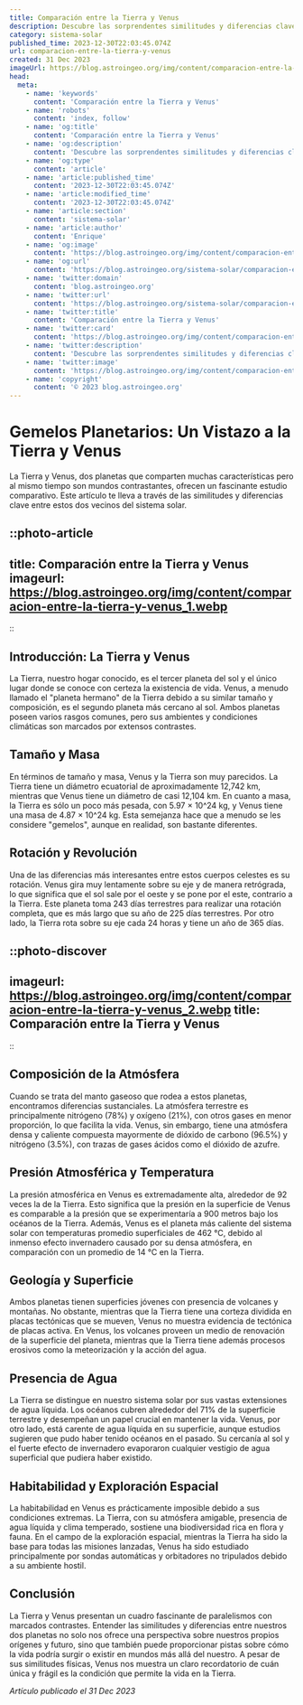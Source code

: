 ```yaml
---
title: Comparación entre la Tierra y Venus
description: Descubre las sorprendentes similitudes y diferencias clave entre Venus y la Tierra en este análisis detallado de dos planetas vecinos.
category: sistema-solar
published_time: 2023-12-30T22:03:45.074Z
url: comparacion-entre-la-tierra-y-venus
created: 31 Dec 2023
imageUrl: https://blog.astroingeo.org/img/content/comparacion-entre-la-tierra-y-venus_1.webp
head:
  meta:
    - name: 'keywords'
      content: 'Comparación entre la Tierra y Venus'
    - name: 'robots'
      content: 'index, follow'
    - name: 'og:title'
      content: 'Comparación entre la Tierra y Venus'
    - name: 'og:description'
      content: 'Descubre las sorprendentes similitudes y diferencias clave entre Venus y la Tierra en este análisis detallado de dos planetas vecinos.'
    - name: 'og:type'
      content: 'article'
    - name: 'article:published_time'
      content: '2023-12-30T22:03:45.074Z'
    - name: 'article:modified_time'
      content: '2023-12-30T22:03:45.074Z'
    - name: 'article:section'
      content: 'sistema-solar'
    - name: 'article:author'
      content: 'Enrique'
    - name: 'og:image'
      content: 'https://blog.astroingeo.org/img/content/comparacion-entre-la-tierra-y-venus_1.webp'
    - name: 'og:url'
      content: 'https://blog.astroingeo.org/sistema-solar/comparacion-entre-la-tierra-y-venus'
    - name: 'twitter:domain'
      content: 'blog.astroingeo.org'
    - name: 'twitter:url'
      content: 'https://blog.astroingeo.org/sistema-solar/comparacion-entre-la-tierra-y-venus'
    - name: 'twitter:title'
      content: 'Comparación entre la Tierra y Venus'
    - name: 'twitter:card'
      content: 'https://blog.astroingeo.org/img/content/comparacion-entre-la-tierra-y-venus_1.webp'
    - name: 'twitter:description'
      content: 'Descubre las sorprendentes similitudes y diferencias clave entre Venus y la Tierra en este análisis detallado de dos planetas vecinos.'
    - name: 'twitter:image'
      content: 'https://blog.astroingeo.org/img/content/comparacion-entre-la-tierra-y-venus_1.webp'
    - name: 'copyright'
      content: '© 2023 blog.astroingeo.org'
---
```

# Gemelos Planetarios: Un Vistazo a la Tierra y Venus

La Tierra y Venus, dos planetas que comparten muchas características pero al mismo tiempo son mundos contrastantes, ofrecen un fascinante estudio comparativo. Este artículo te lleva a través de las similitudes y diferencias clave entre estos dos vecinos del sistema solar.

::photo-article
---
title: Comparación entre la Tierra y Venus
imageurl: https://blog.astroingeo.org/img/content/comparacion-entre-la-tierra-y-venus_1.webp
---
::

## Introducción: La Tierra y Venus

La Tierra, nuestro hogar conocido, es el tercer planeta del sol y el único lugar donde se conoce con certeza la existencia de vida. Venus, a menudo llamado el "planeta hermano" de la Tierra debido a su similar tamaño y composición, es el segundo planeta más cercano al sol. Ambos planetas poseen varios rasgos comunes, pero sus ambientes y condiciones climáticas son marcados por extensos contrastes.

## Tamaño y Masa

En términos de tamaño y masa, Venus y la Tierra son muy parecidos. La Tierra tiene un diámetro ecuatorial de aproximadamente 12,742 km, mientras que Venus tiene un diámetro de casi 12,104 km. En cuanto a masa, la Tierra es sólo un poco más pesada, con 5.97 × 10^24 kg, y Venus tiene una masa de 4.87 × 10^24 kg. Esta semejanza hace que a menudo se les considere "gemelos", aunque en realidad, son bastante diferentes.

## Rotación y Revolución

Una de las diferencias más interesantes entre estos cuerpos celestes es su rotación. Venus gira muy lentamente sobre su eje y de manera retrógrada, lo que significa que el sol sale por el oeste y se pone por el este, contrario a la Tierra. Este planeta toma 243 días terrestres para realizar una rotación completa, que es más largo que su año de 225 días terrestres. Por otro lado, la Tierra rota sobre su eje cada 24 horas y tiene un año de 365 días.


::photo-discover
---
imageurl: https://blog.astroingeo.org/img/content/comparacion-entre-la-tierra-y-venus_2.webp
title: Comparación entre la Tierra y Venus
---
::

## Composición de la Atmósfera

Cuando se trata del manto gaseoso que rodea a estos planetas, encontramos diferencias sustanciales. La atmósfera terrestre es principalmente nitrógeno (78%) y oxígeno (21%), con otros gases en menor proporción, lo que facilita la vida. Venus, sin embargo, tiene una atmósfera densa y caliente compuesta mayormente de dióxido de carbono (96.5%) y nitrógeno (3.5%), con trazas de gases ácidos como el dióxido de azufre.

## Presión Atmosférica y Temperatura

La presión atmosférica en Venus es extremadamente alta, alrededor de 92 veces la de la Tierra. Esto significa que la presión en la superficie de Venus es comparable a la presión que se experimentaría a 900 metros bajo los océanos de la Tierra. Además, Venus es el planeta más caliente del sistema solar con temperaturas promedio superficiales de 462 °C, debido al inmenso efecto invernadero causado por su densa atmósfera, en comparación con un promedio de 14 °C en la Tierra.

## Geología y Superficie

Ambos planetas tienen superficies jóvenes con presencia de volcanes y montañas. No obstante, mientras que la Tierra tiene una corteza dividida en placas tectónicas que se mueven, Venus no muestra evidencia de tectónica de placas activa. En Venus, los volcanes proveen un medio de renovación de la superficie del planeta, mientras que la Tierra tiene además procesos erosivos como la meteorización y la acción del agua.

## Presencia de Agua

La Tierra se distingue en nuestro sistema solar por sus vastas extensiones de agua líquida. Los océanos cubren alrededor del 71% de la superficie terrestre y desempeñan un papel crucial en mantener la vida. Venus, por otro lado, está carente de agua líquida en su superficie, aunque estudios sugieren que pudo haber tenido océanos en el pasado. Su cercanía al sol y el fuerte efecto de invernadero evaporaron cualquier vestigio de agua superficial que pudiera haber existido.

## Habitabilidad y Exploración Espacial

La habitabilidad en Venus es prácticamente imposible debido a sus condiciones extremas. La Tierra, con su atmósfera amigable, presencia de agua líquida y clima temperado, sostiene una biodiversidad rica en flora y fauna. En el campo de la exploración espacial, mientras la Tierra ha sido la base para todas las misiones lanzadas, Venus ha sido estudiado principalmente por sondas automáticas y orbitadores no tripulados debido a su ambiente hostil.

## Conclusión

La Tierra y Venus presentan un cuadro fascinante de paralelismos con marcados contrastes. Entender las similitudes y diferencias entre nuestros dos planetas no solo nos ofrece una perspectiva sobre nuestros propios orígenes y futuro, sino que también puede proporcionar pistas sobre cómo la vida podría surgir o existir en mundos más allá del nuestro. A pesar de sus similitudes físicas, Venus nos muestra un claro recordatorio de cuán única y frágil es la condición que permite la vida en la Tierra.

_Artículo publicado el 31 Dec 2023_